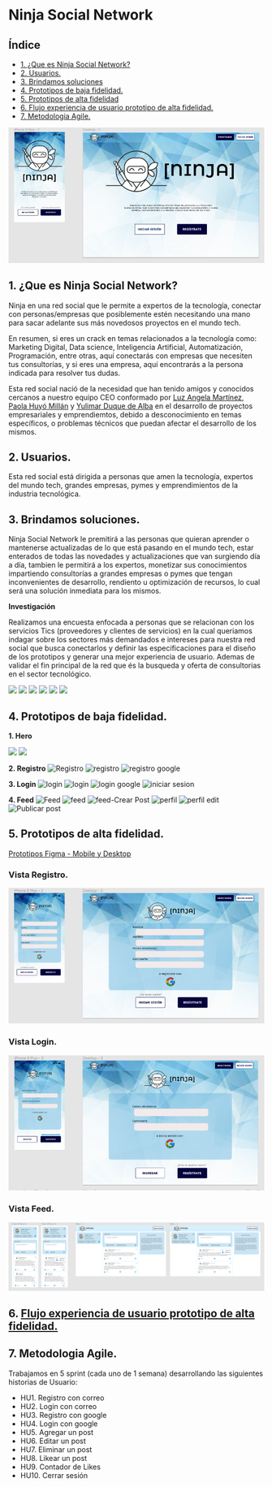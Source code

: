 # Ninja Social Network

## Índice

* [1. ¿Que es Ninja Social Network?](##1-¿Que-es-Ninja-Social-Network?)
* [2. Usuarios.](##2-Usuarios.)
* [3. Brindamos soluciones](##3-Brindamos-soluciones)
* [4. Prototipos de baja fidelidad.](##4-Prototipos-de-baja-fidelidad.)
* [5. Prototipos de alta fidelidad](##5-Prototipos-de-alta-fidelidad.)
* [6. Flujo experiencia de usuario prototipo de alta fidelidad.](##6-Flujo-experiencia-de-usuario-prototipo-de-alta-fidelidad.)
* [7. Metodologia Agile.](##7-Metodologia-Agile.)

![Vista Hero!](./src/images/view%20hero.PNG)

## 1. ¿Que es Ninja Social Network? 

Ninja en una red social que le permite a expertos de la tecnología, conectar con personas/empresas que posiblemente estén necesitando una mano para sacar adelante sus más novedosos proyectos en el mundo tech. 

En resumen, si eres un crack en temas relacionados a la tecnología como: Marketing Digital, Data science, Inteligencia Artificial, Automatización, Programación, entre otras, aquí conectarás con empresas que necesiten tus consultorías, y si eres una empresa, aquí encontrarás a la persona indicada para resolver tus dudas.

Esta red social nació de la necesidad que han tenido amigos y conocidos cercanos a nuestro equipo CEO conformado por [Luz Angela Martínez](https://www.linkedin.com/in/luz-%C3%A1ngela-mart%C3%ADnez-m-65a156192/), [Paola Huyó Millán](https://www.linkedin.com/in/angelapaolahuyo/) y [Yulimar Duque de Alba](https://www.linkedin.com/in/yulimarduque/) en el desarrollo de proyectos empresariales y emprendiemtos, debido a desconocimiento en temas específicos, o problemas técnicos que puedan afectar el desarrollo de los mismos.

## 2. Usuarios.

Esta red social está dirigida a personas que amen la tecnología, expertos del mundo tech, grandes empresas, pymes y emprendimientos de la industria tecnológica.

## 3. Brindamos soluciones.

Ninja Social Network le premitirá a las personas que quieran aprender o mantenerse actualizadas de lo que está pasando en el mundo tech, estar enterados de todas las novedades y actualizaciones que van surgiendo día a día, tambien le permitirá a los expertos, monetizar sus conocimientos impartiendo consultorías a grandes empresas o pymes que tengan inconvenientes de desarrollo, rendiento u optimización de recursos, lo cual será una solución inmediata para los mismos.

**Investigación**

Realizamos una encuesta enfocada a personas que se relacionan con los servicios Tics (proveedores y clientes de servicios) en la cual queriamos indagar sobre los sectores más demandados e intereses para nuestra red social que busca conectarlos y definir las especificaciones para el diseño de los prototipos y generar una mejor experiencia de usuario. Ademas de validar el fin principal de la red que és la busqueda y oferta de consultorias en el sector tecnológico.

![](https://i.imgur.com/LDrKvMP.png)
![](https://i.imgur.com/51uTkqJ.png)
![](https://i.imgur.com/FHp2Gyv.png)
![](https://i.imgur.com/rKzV0u2.png)
![](https://i.imgur.com/F0jRPlt.png)
![](https://i.imgur.com/AOGShUz.png)


## 4. Prototipos de baja fidelidad.

**1. Hero**

![](https://i.imgur.com/uxEzFyW.jpg)
![](https://i.imgur.com/fty6L8j.png)


**2. Registro**
![Registro](https://i.imgur.com/mFWbS0l.jpg)
![registro](https://i.imgur.com/BCeZIOT.jpg)
![registro google](https://i.imgur.com/l6yZoUC.jpg)

**3. Login**
![login](https://i.imgur.com/iwpQrIA.jpg)
![login](https://i.imgur.com/ra54mTN.jpg)
![login google](https://i.imgur.com/HaHsPNg.jpg)
![iniciar sesion](https://i.imgur.com/dFgFTqR.jpg)

**4. Feed**
![Feed](https://i.imgur.com/Z7BxN34.jpg)
![feed](https://i.imgur.com/GP74WZC.jpg)
![feed-Crear Post](https://i.imgur.com/eQhiWmG.jpg)
![perfil](https://i.imgur.com/dMaPRVE.jpg)
![perfil edit](https://i.imgur.com/nxO3AHy.jpg)
![Publicar post](https://i.imgur.com/BEPGLhw.jpg)

## 5. Prototipos de alta fidelidad.

[Prototipos Figma - Mobile y Desktop](https://www.figma.com/file/Xs1mXRrCPMwktBIVh045T1/NINJA---Social-Network?node-id=0%3A1)

### Vista Registro.

![Vista Register!](./src/images/view%20register.PNG)

### Vista Login.

![Vista Login!](./src/images/view%20login.PNG)

### Vista Feed.

![Vista Feed!](./src/images/view%20feed.PNG)

## 6. [Flujo experiencia de usuario prototipo de alta fidelidad.](https://www.figma.com/proto/Xs1mXRrCPMwktBIVh045T1/NINJA---Social-Network?node-id=146%3A53&scaling=min-zoom&page-id=0%3A1&starting-point-node-id=18%3A5&show-proto-sidebar=1)


## 7. Metodologia Agile.

Trabajamos en 5 sprint (cada uno de 1 semana) desarrollando las siguientes historias de Usuario:

* HU1.  Registro con correo 
* HU2.  Login con correo
* HU3.  Registro con google
* HU4.  Login con google
* HU5.  Agregar un post
* HU6.  Editar un post
* HU7.  Eliminar un post
* HU8.  Likear un post
* HU9.  Contador de Likes
* HU10. Cerrar sesión 
